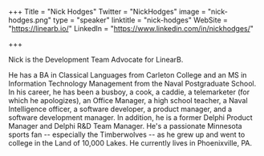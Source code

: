 +++
Title = "Nick Hodges"
Twitter = "NickHodges"
image = "nick-hodges.png"
type = "speaker"
linktitle = "nick-hodges"
WebSite = "https://linearb.io/"
LinkedIn = "https://www.linkedin.com/in/nickhodges/"

+++

Nick is the Development Team Advocate for LinearB. 

He has a BA in Classical Languages from Carleton College and an MS in Information Technology Management from the Naval Postgraduate School.  In his career, he has been a busboy, a cook, a caddie, a telemarketer (for which he apologizes), an Office Manager, a high school teacher, a Naval Intelligence officer, a software developer, a product manager, and a software development manager. In addition, he is a former Delphi Product Manager and Delphi R&D Team Manager.  He's a passionate Minnesota sports fan -- especially the Timberwolves -- as he grew up and went to college in the Land of 10,000 Lakes.  He currently lives in Phoenixville, PA.
